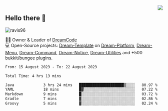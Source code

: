 <img align='right' src="https://github-readme-stats.vercel.app/api?username=Ravis96&show_icons=true">

## Hello there 👋
<p align="left"> <img src="https://komarev.com/ghpvc/?username=ravis96&label=Profile%20views&color=0e75b6&style=flat" alt="ravis96" /> </p>

👨‍💻 Owner & Leader of [DreamCode](https://github.com/DreamPoland) <br>
💻 Open-Source projects: [Dream-Template](https://github.com/DreamPoland/dream-template) on [Dream-Platform](https://github.com/DreamPoland/dream-platform), [Dream-Menu](https://github.com/DreamPoland/dream-menu), [Dream-Command](https://github.com/DreamPoland/dream-command), [Dream-Notice](https://github.com/DreamPoland/dream-notice), [Dream-Utilities](https://github.com/DreamPoland/dream-utilities) and +500 bukkit/bungee plugins.

<!--START_SECTION:waka-->

```txt
From: 15 August 2023 - To: 22 August 2023

Total Time: 4 hrs 13 mins

Java             3 hrs 24 mins   ████████████████████▒░░░░   80.97 %
YAML             18 mins         █▓░░░░░░░░░░░░░░░░░░░░░░░   07.22 %
Markdown         9 mins          █░░░░░░░░░░░░░░░░░░░░░░░░   03.72 %
Gradle           7 mins          ▓░░░░░░░░░░░░░░░░░░░░░░░░   02.86 %
Groovy           5 mins          ▓░░░░░░░░░░░░░░░░░░░░░░░░   02.24 %
```

<!--END_SECTION:waka-->
